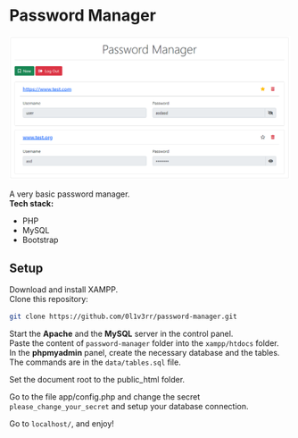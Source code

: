 # Password Manager

<img src="screenshots/v1.png" alt="screenshot" width="800px">

A very basic password manager.<br>
**Tech stack:**
- PHP
- MySQL
- Bootstrap

## Setup
Download and install XAMPP.<br>
Clone this repository:
```sh
git clone https://github.com/0l1v3rr/password-manager.git
```
Start the **Apache** and the **MySQL** server in the control panel.<br>
Paste the content of `password-manager` folder into the `xampp/htdocs` folder.<br>
In the **phpmyadmin** panel, create the necessary database and the tables. The commands are in the `data/tables.sql` file.<br>

Set the document root to the public_html folder.

Go to the file app/config.php and change the secret `please_change_your_secret` and setup your database connection.

Go to `localhost/`, and enjoy!
